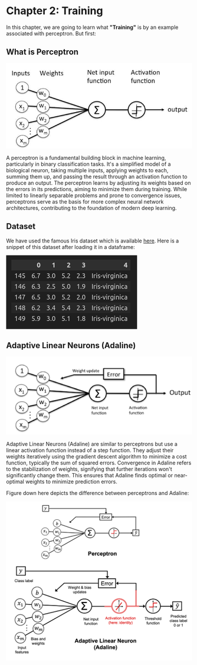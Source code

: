 # Chapter 2: Training

In this chapter, we are going to learn what **"Training"** is by an example associated with perceptron. But first:

## What is Perceptron
![PC](../../assets/perceptron.jpg)

A perceptron is a fundamental building block in machine learning, particularly in binary classification tasks. It's a simplified model of a biological neuron, taking multiple inputs, applying weights to each, summing them up, and passing the result through an activation function to produce an output. The perceptron learns by adjusting its weights based on the errors in its predictions, aiming to minimize them during training. While limited to linearly separable problems and prone to convergence issues, perceptrons serve as the basis for more complex neural network architectures, contributing to the foundation of modern deep learning.

## Dataset
We have used the famous Iris dataset which is available [here](https://archive.ics.uci.edu/ml/machine-learning-databases/iris/iris.data). Here is a snippet of this dataset after loading it in a dataframe:

![Ir](../../assets/Iris.png)

## Adaptive Linear Neurons (Adaline)
![Ad](../../assets/Adaline.png)

Adaptive Linear Neurons (Adaline) are similar to perceptrons but use a linear activation function instead of a step function. They adjust their weights iteratively using the gradient descent algorithm to minimize a cost function, typically the sum of squared errors. Convergence in Adaline refers to the stabilization of weights, signifying that further iterations won't significantly change them. This ensures that Adaline finds optimal or near-optimal weights to minimize prediction errors.

Figure down here depicts the difference between perceptrons and Adaline:

![PA](../../assets/perceptron_vs_Adaline.png)







